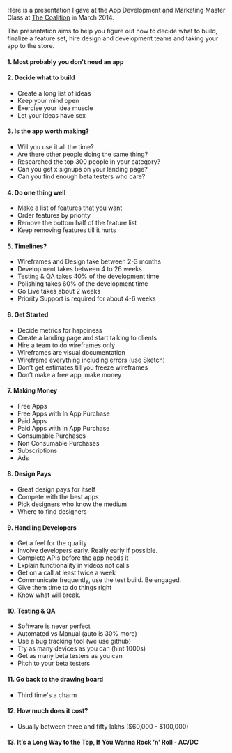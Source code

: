 Here is a presentation I gave at the App Development and Marketing Master Class at [The Coalition](http://thecoalition.in/) in March 2014.

The presentation aims to help you figure out how to decide what to build, finalize a feature set, hire design and development teams and taking your app to the store.

#### 1. Most probably you don't need an app

#### 2. Decide what to build

- Create a long list of ideas
- Keep your mind open
- Exercise your idea muscle
- Let your ideas have sex

#### 3. Is the app worth making?

- Will you use it all the time?
- Are there other people doing the same thing?
- Researched the top 300 people in your category?
- Can you get x signups on your landing page?
- Can you find enough beta testers who care?

#### 4. Do one thing well

- Make a list of features that you want
- Order features by priority
- Remove the bottom half of the feature list
- Keep removing features till it hurts

#### 5. Timelines?

- Wireframes and Design take between 2-3 months
- Development takes between 4 to 26 weeks
- Testing & QA takes 40% of the development time
- Polishing takes 60% of the development time
- Go Live takes about 2 weeks
- Priority Support is required for about 4-6 weeks

#### 6. Get Started

- Decide metrics for happiness
- Create a landing page and start talking to clients
- Hire a team to do wireframes only
- Wireframes are visual documentation
- Wireframe everything including errors (use Sketch)
- Don’t get estimates till you freeze wireframes
- Don’t make a free app, make money

#### 7. Making Money

- Free Apps
- Free Apps with In App Purchase
- Paid Apps
- Paid Apps with In App Purchase
- Consumable Purchases
- Non Consumable Purchases
- Subscriptions
- Ads

#### 8. Design Pays

- Great design pays for itself
- Compete with the best apps
- Pick designers who know the medium
- Where to find designers

#### 9. Handling Developers

- Get a feel for the quality
- Involve developers early. Really early if possible.
- Complete APIs before the app needs it
- Explain functionality in videos not calls
- Get on a call at least twice a week
- Communicate frequently, use the test build. Be engaged.
- Give them time to do things right
- Know what will break.

#### 10. Testing & QA

- Software is never perfect
- Automated vs Manual (auto is 30% more)
- Use a bug tracking tool (we use github)
- Try as many devices as you can (hint 1000s)
- Get as many beta testers as you can
- Pitch to your beta testers

#### 11. Go back to the drawing board

- Third time's a charm

#### 12. How much does it cost?

- Usually between three and fifty lakhs ($60,000 - $100,000)

#### 13. It’s a Long Way to the Top, If You Wanna Rock ’n’ Roll - AC/DC